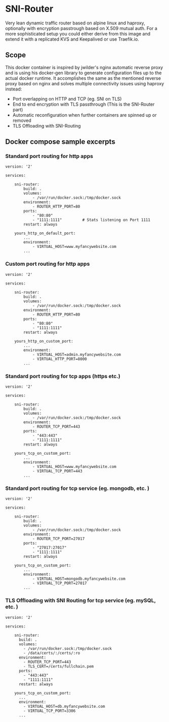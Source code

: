 # SNI-Router
Very lean dynamic traffic router based on alpine linux and haproxy, optionally with encryption passtrough based on X.509 mutual auth. For a more sophisticated setup you could either derive from this image and extend it with a replicated KVS and Keepalived or use Traefik.io.

## Scope
This docker container is inspired by jwilder's nginx automatic reverse proxy and is using his docker-gen library to generate configuration files up to the actual docker runtime.
It accomplishes the same as the mentioned reverse proxy based on nginx and solves multiple connectivity issues using haproxy instead:
- Port overlapping on HTTP and TCP (eg. SNI on TLS)
- End to end encryption with TLS passthrough (This is the SNI-Router part)
- Automatic reconfiguration when further containers are spinned up or removed
- TLS Offloading with SNI-Routing

## Docker compose sample excerpts

### Standard port routing for http apps

```
version: '2'

services:

    sni-router:
        build: .
        volumes:
            - /var/run/docker.sock:/tmp/docker.sock
        environment:
            - ROUTER_HTTP_PORT=80
        ports:
            - "80:80"
            - "1111:1111"         # Stats listening on Port 1111
        restart: always

    yours_http_on_default_port:
        ...
        environment:
            - VIRTUAL_HOST=www.myfancywebsite.com
        ...
```
### Custom port routing for http apps
```
version: '2'

services:

    sni-router:
        build: .
        volumes:
            - /var/run/docker.sock:/tmp/docker.sock
        environment:
            - ROUTER_HTTP_PORT=80
        ports:
            - "80:80"
            - "1111:1111"
        restart: always

    yours_http_on_custom_port:
        ...
        environment:
            - VIRTUAL_HOST=admin.myfancywebsite.com
            - VIRTUAL_HTTP_PORT=8000
        ...
```
### Standard port routing for tcp apps (https etc.)
```
version: '2'

services:

    sni-router:
        build: .
        volumes:
            - /var/run/docker.sock:/tmp/docker.sock
        environment:
            - ROUTER_TCP_PORT=443
        ports:
            - "443:443"
            - "1111:1111"
        restart: always

    yours_tcp_on_custom_port:
        ...
        environment:
            - VIRTUAL_HOST=www.myfancywebsite.com
            - VIRTUAL_TCP_PORT=443
        ...
```
### Standard port routing for tcp service (eg. mongodb, etc. )
```
version: '2'

services:

    sni-router:
        build: .
        volumes:
            - /var/run/docker.sock:/tmp/docker.sock
        environment:
            - ROUTER_TCP_PORT=27017
        ports:
            - "27017:27017"
            - "1111:1111"
        restart: always

    yours_tcp_on_custom_port:
        ...
        environment:
            - VIRTUAL_HOST=mongodb.myfancywebsite.com
            - VIRTUAL_TCP_PORT=27017
        ...
```
### TLS Offloading with SNI Routing for tcp service (eg. mySQL, etc. )
```
version: '2'

services:

    sni-router:
      build: .
      volumes:
        - /var/run/docker.sock:/tmp/docker.sock
        - /data/certs/:/certs/:ro
      environment:
        - ROUTER_TCP_PORT=443
        - TLS_CERT=/certs/fullchain.pem
      ports:
        - "443:443"
        - "1111:1111"
      restart: always

    yours_tcp_on_custom_port:
      ...
      environment:
        - VIRTUAL_HOST=db.myfancywebsite.com
        - VIRTUAL_TCP_PORT=3306
      ...
```

